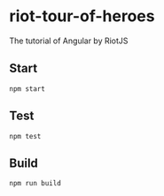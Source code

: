 # riot-tour-of-heroes

The tutorial of Angular by RiotJS

## Start

```
npm start
```

## Test

```
npm test
```

## Build

```
npm run build
```